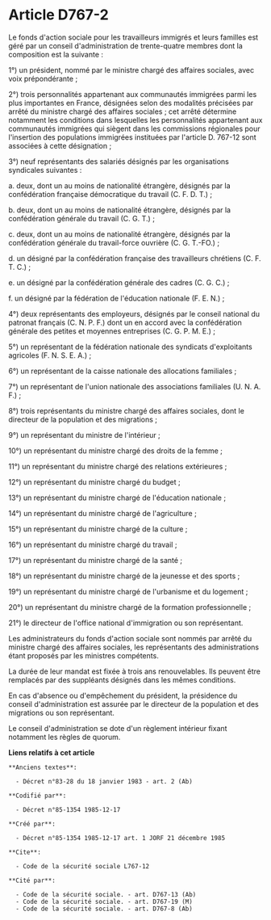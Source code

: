 # Article D767-2

Le fonds d'action sociale pour les travailleurs immigrés et leurs familles est géré par un conseil d'administration de
trente-quatre membres   dont la composition est la suivante : 

1°) un président, nommé par le ministre chargé des affaires sociales, avec voix prépondérante ; 

2°) trois personnalités appartenant aux communautés immigrées parmi les plus importantes en France, désignées selon des
modalités précisées par arrêté du ministre chargé des affaires sociales ; cet arrêté détermine notamment les conditions dans
lesquelles les personnalités appartenant aux communautés immigrées qui siègent dans les commissions régionales pour
l'insertion des populations immigrées instituées par l'article D. 767-12 sont associées à cette désignation ; 

3°) neuf représentants des salariés désignés par les organisations syndicales suivantes : 

a. deux, dont un au moins de nationalité étrangère, désignés par la confédération française démocratique du travail (C. F. D.
T.) ; 

b. deux, dont un au moins de nationalité étrangère, désignés par la confédération générale du travail (C. G. T.) ; 

c. deux, dont un au moins de nationalité étrangère, désignés par la confédération générale du travail-force ouvrière (C. G.
T.-FO.) ; 

d. un désigné par la confédération française des travailleurs chrétiens (C. F. T. C.) ; 

e. un désigné par la confédération générale des cadres (C. G. C.) ; 

f. un désigné par la fédération de l'éducation nationale (F. E. N.) ; 

4°) deux représentants des employeurs, désignés par le conseil national du patronat français (C. N. P. F.) dont un en accord
avec la confédération générale des petites et moyennes entreprises (C. G. P. M. E.) ; 

5°) un représentant de la fédération nationale des syndicats d'exploitants agricoles (F. N. S. E. A.) ; 

6°) un représentant de la caisse nationale des allocations familiales ; 

7°) un représentant de l'union nationale des associations familiales (U. N. A. F.) ; 

8°) trois représentants du ministre chargé des affaires sociales, dont le directeur de la population et des migrations ; 

9°) un représentant du ministre de l'intérieur ; 

10°) un représentant du ministre chargé des droits de la femme ; 

11°) un représentant du ministre chargé des relations extérieures ; 

12°) un représentant du ministre chargé du budget ; 

13°) un représentant du ministre chargé de l'éducation nationale ; 

14°) un représentant du ministre chargé de l'agriculture ; 

15°) un représentant du ministre chargé de la culture ; 

16°) un représentant du ministre chargé du travail ; 

17°) un représentant du ministre chargé de la santé ; 

18°) un représentant du ministre chargé de la jeunesse et des sports ; 

19°) un représentant du ministre chargé de l'urbanisme et du logement ; 

20°) un représentant du ministre chargé de la formation professionnelle ; 

21°) le directeur de l'office national d'immigration ou son représentant. 

Les administrateurs du fonds d'action sociale sont nommés par arrêté du ministre chargé des affaires sociales, les
représentants des administrations étant proposés par les ministres compétents. 

La durée de leur mandat est fixée à trois ans renouvelables. Ils peuvent être remplacés par des suppléants désignés dans les
mêmes conditions. 

En cas d'absence ou d'empêchement du président, la présidence du conseil d'administration est assurée par le directeur de la
population et des migrations ou son représentant. 

Le conseil d'administration se dote d'un règlement intérieur fixant notamment les règles de quorum.

**Liens relatifs à cet article**

	**Anciens textes**:

	  - Décret n°83-28 du 18 janvier 1983 - art. 2 (Ab)

	**Codifié par**:

	  - Décret n°85-1354 1985-12-17

	**Créé par**:

	  - Décret n°85-1354 1985-12-17 art. 1 JORF 21 décembre 1985

	**Cite**:

	  - Code de la sécurité sociale L767-12

	**Cité par**:

	  - Code de la sécurité sociale. - art. D767-13 (Ab)
	  - Code de la sécurité sociale. - art. D767-19 (M)
	  - Code de la sécurité sociale. - art. D767-8 (Ab)
